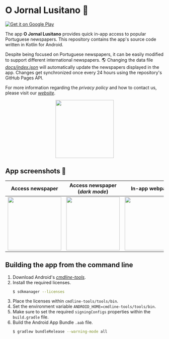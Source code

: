 # O Jornal Lusitano 📰
[![Get it on Google Play](https://play.google.com/intl/en_us/badges/images/badge_new.png)](https://play.google.com/store/apps/details?id=com.pexers.ojornallusitano)  

The app **O Jornal Lusitano** provides quick in-app access to popular Portuguese newspapers. This repository contains the app's source code written in Kotlin for Android. 

Despite being focused on Portuguese newspapers, it can be easily modified to support different international newspapers. 🌎 Changing the data file [_docs/index.json_](docs/index.json) will automatically update the newspapers displayed in the app. Changes get synchronized once every 24 hours using the repository's GitHub Pages API.

For more information regarding the _privacy policy_ and how to contact us, please visit our [_website_](https://sites.google.com/view/o-jornal-lusitano/home).

<p align="center">
  <img src="https://user-images.githubusercontent.com/47757441/204115466-74fd0b6c-c821-4846-8e00-e53d86a2991c.png" width="185">
</p>

## App screenshots 📱
|Access newspaper|Access newspaper (_dark mode_)|In-app webpage|Navigation drawer|
|:-------------------------:|:-------------------------:|:-------------------------:|:-------------------------: |
|<img src="https://user-images.githubusercontent.com/47757441/203153660-dfe3edd0-6dad-4d12-9697-19fe11339eed.jpg" width="170">|<img src="https://user-images.githubusercontent.com/47757441/203153847-b5e1b650-0ec1-4fa1-97f1-f1ab74be4d4f.jpg" width="170">|<img src="https://user-images.githubusercontent.com/47757441/203153706-a0bcb242-0435-400d-9246-6733b17b09bb.jpg" width="170">|<img src="https://user-images.githubusercontent.com/47757441/203153724-a95ad5cd-fea5-47c3-876b-beb59f09eb1d.jpg" width="170">

## Building the app from the command line 
1. Download Android's *[cmdline-tools](https://developer.android.com/studio#command-tools)*.
2. Install the required licenses.
    ```sh
    $ sdkmanager --licenses
    ```
3. Place the licenses within `cmdline-tools/tools/bin`.
4. Set the environment variable `ANDROID_HOME=cmdline-tools/tools/bin`.
5. Make sure to set the required `signingConfigs` properties within the `build.gradle` file.
6. Build the Android App Bundle `.aab` file.
    ```sh
    $ gradlew bundleRelease --warning-mode all
    ```
